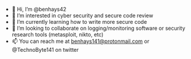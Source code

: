 - 👋 Hi, I’m @benhays42
- 👀 I’m interested in cyber security and secure code review
- 🌱 I’m currently learning how to write more secure code
- 💞️ I’m looking to collaborate on logging/monitoring software or security research tools (metasploit, nikto, etc)
- 📫 You can reach me at benhays141@protonmail.com or @TechnoByte141 on twitter

<!---
benhays42/benhays42 is a ✨ special ✨ repository because its `README.md` (this file) appears on your GitHub profile.
You can click the Preview link to take a look at your changes.
--->
